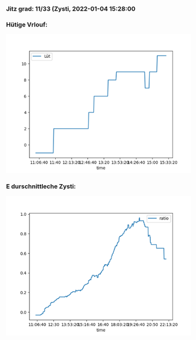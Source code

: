 ### Jitz grad: 11/33 (Zysti, 2022-01-04 15:28:00

### Hütige Vrlouf:
![Graph](Today.png)

### E durschnittleche Zysti:
![Graph](Zysti.png)